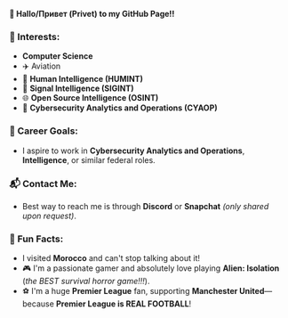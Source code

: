 **👋 Hallo/Привет (Privet) to my GitHub Page!!**
### 🚀 Interests:
- **Computer Science**
- ✈️ Aviation
- 🧠 **Human Intelligence (HUMINT)**
- 📡 **Signal Intelligence (SIGINT)**
- 🌐 **Open Source Intelligence (OSINT)**
- 🔐 **Cybersecurity Analytics and Operations (CYAOP)**

### 🎯 Career Goals:
- I aspire to work in **Cybersecurity Analytics and Operations**, **Intelligence**, or similar federal roles.

### 📬 Contact Me:
- Best way to reach me is through **Discord** or **Snapchat** *(only shared upon request)*.

### 🌟 Fun Facts:
- I visited **Morocco** and can't stop talking about it!
- 🎮 I'm a passionate gamer and absolutely love playing **Alien: Isolation** (*the BEST survival horror game!!!*).
- ⚽ I'm a huge **Premier League** fan, supporting **Manchester United**—because **Premier League is REAL FOOTBALL**!



<!---
HydraCommander23/HydraCommander23 is a ✨ special ✨ repository because its `README.md` (this file) appears on your GitHub profile.
You can click the Preview link to take a look at your changes.
--->

